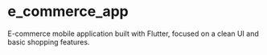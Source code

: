 # e_commerce_app
E-commerce mobile application built with Flutter, focused on a clean UI and basic shopping features.
